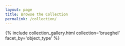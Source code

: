```yaml
---
layout: page
title: Browse the Collection
permalink: /collection/
---
```




{% include collection_gallery.html collection='brueghel' facet_by='object_type' %}
